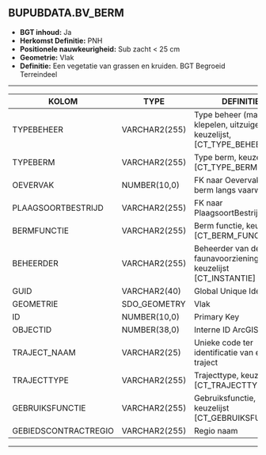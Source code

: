 ﻿## BUPUBDATA.BV_BERM


* __BGT inhoud:__ Ja
* __Herkomst Definitie:__ PNH
* __Positionele nauwkeurigheid:__ Sub zacht < 25 cm
* __Geometrie:__ Vlak
* __Definitie:__ Een vegetatie van grassen en kruiden. BGT Begroeid Terreindeel



***

|KOLOM                               |TYPE              |DEFINITIE|
|------                              |----              |-----    |
|TYPEBEHEER                          |VARCHAR2(255)     |Type beheer (maaien, klepelen, uitzuigen etc), keuzelijst, [CT_TYPE_BEHEER]|
|TYPEBERM                            |VARCHAR2(255)     |Type berm, keuzelijst [CT_TYPE_BERM]|
|OEVERVAK                            |NUMBER(10,0)      |FK naar Oevervak (als berm langs vaarweg ligt)|
|PLAAGSOORTBESTRIJD                  |VARCHAR2(255)     |FK naar PlaagsoortBestrijden|
|BERMFUNCTIE                         |VARCHAR2(255)     |Berm functie, keuzelijst [CT_BERM_FUNCTIE]|
|BEHEERDER                           |VARCHAR2(255)     |Beheerder van de faunavoorziening, keuzelijst [CT_INSTANTIE]|
|GUID                                |VARCHAR2(40)      |Global Unique Identifier|
|GEOMETRIE                           |SDO_GEOMETRY      |Vlak|
|ID                                  |NUMBER(10,0)      |Primary Key|
|OBJECTID                            |NUMBER(38,0)   |Interne ID ArcGIS|
|TRAJECT_NAAM                        |VARCHAR2(25)      |Unieke code ter identificatie van een traject|
|TRAJECTTYPE                         |VARCHAR2(255)    |Trajecttype, keuzelijst [CT_TRAJECTTYPE]|
|GEBRUIKSFUNCTIE                    |VARCHAR2(255)    |Gebruiksfunctie, keuzelijst [CT_GEBRUIKSFUNCTIE]|
|GEBIEDSCONTRACTREGIO                |VARCHAR2(255)  |Regio naam|

***
